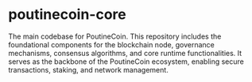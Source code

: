 # poutinecoin-core
The main codebase for PoutineCoin. This repository includes the foundational components for the blockchain node, governance mechanisms, consensus algorithms, and core runtime functionalities. It serves as the backbone of the PoutineCoin ecosystem, enabling secure transactions, staking, and network management.
